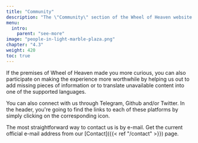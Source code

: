 ```yaml
---
title: "Community"
description: "The \"Community\" section of the Wheel of Heaven website is focused on fostering a network of individuals who share an interest in the site's narrative about extraterrestrial influence on Earth. This page offers various ways for visitors to connect, engage, and discuss the intriguing concepts presented on the site. It features forums, social media links, and other platforms where like-minded individuals and those intrigued by the hypothesis can exchange ideas, delve deeper into discussions, and become part of a growing community interested in exploring these unconventional theories about human civilization and its origins."
menu:
  intro:
    parent: "see-more"
image: "people-in-light-marble-plaza.png"
chapter: "4.3"
weight: 420
toc: true
---
```


If the premises of Wheel of Heaven made you more curious, you can also participate on making the experience more worthwhile by helping us out to add missing pieces of information or to translate unavailable content into one of the supported languages.

You can also connect with us through Telegram, Github and/or Twitter. In the header, you're going to find the links to each of these platforms by simply clicking on the corresponding icon.

The most straightforward way to contact us is by e-mail. Get the current official e-mail address from our [Contact]({{< ref "/contact" >}}) page.
